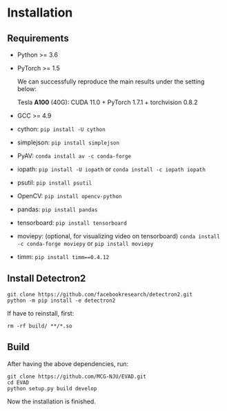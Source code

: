# Installation

## Requirements
- Python >= 3.6

- PyTorch >= 1.5

  We can successfully reproduce the main results under the setting below:

  Tesla **A100** (40G): CUDA 11.0 + PyTorch 1.7.1 + torchvision 0.8.2

- GCC >= 4.9

- cython: `pip install -U cython`

- simplejson: `pip install simplejson`

- PyAV: `conda install av -c conda-forge`

- iopath: `pip install -U iopath` or `conda install -c iopath iopath`

- psutil: `pip install psutil`

- OpenCV: `pip install opencv-python`

- pandas: `pip install pandas`

- tensorboard: `pip install tensorboard`

- moviepy: (optional, for visualizing video on tensorboard) `conda install -c conda-forge moviepy` or `pip install moviepy`

- timm: `pip install timm==0.4.12`


## Install Detectron2
```
git clone https://github.com/facebookresearch/detectron2.git
python -m pip install -e detectron2
```
If have to reinstall, first:
```
rm -rf build/ **/*.so
```

## Build

After having the above dependencies, run:
```
git clone https://github.com/MCG-NJU/EVAD.git
cd EVAD
python setup.py build develop
```

Now the installation is finished.
